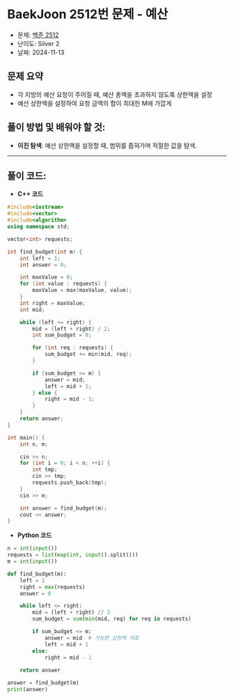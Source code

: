 # BaekJoon 2512번 문제 - 예산

* 문제: [백준 2512](https://www.acmicpc.net/problem/2512)  
* 난이도: Silver 2
* 날짜: 2024-11-13  

## 문제 요약

- 각 지방의 예산 요청이 주어질 때, 예산 총액을 초과하지 않도록 상한액을 설정
- 예산 상한액을 설정하여 요청 금액의 합이 최대한 M에 가깝게

## 풀이 방법 및 배워야 할 것:

- **이진 탐색**: 예산 상한액을 설정할 때, 범위를 좁혀가며 적절한 값을 탐색.

---

## 풀이 코드:

* **C++ 코드**

```cpp
#include<iostream>
#include<vector>
#include<algorithm>
using namespace std;

vector<int> requests;

int find_budget(int m) {
    int left = 1;
    int answer = 0;

    int maxValue = 0;
    for (int value : requests) {
        maxValue = max(maxValue, value); 
    }
    int right = maxValue;
    int mid;

    while (left <= right) {
        mid = (left + right) / 2;
        int sum_budget = 0;

        for (int req : requests) {
            sum_budget += min(mid, req); 
        }

        if (sum_budget <= m) {
            answer = mid;  
            left = mid + 1;
        } else {
            right = mid - 1;
        }
    }
    return answer;
}

int main() {
    int n, m;

    cin >> n;
    for (int i = 0; i < n; ++i) {
        int tmp;
        cin >> tmp;
        requests.push_back(tmp);
    }
    cin >> m;

    int answer = find_budget(m);
    cout << answer;
}
```

* **Python 코드**

```python
n = int(input())
requests = list(map(int, input().split()))
m = int(input())

def find_budget(m):
    left = 1
    right = max(requests)
    answer = 0

    while left <= right:
        mid = (left + right) // 2
        sum_budget = sum(min(mid, req) for req in requests)

        if sum_budget <= m:
            answer = mid  # 가능한 상한액 저장
            left = mid + 1
        else:
            right = mid - 1
        
    return answer

answer = find_budget(m)
print(answer)
```

